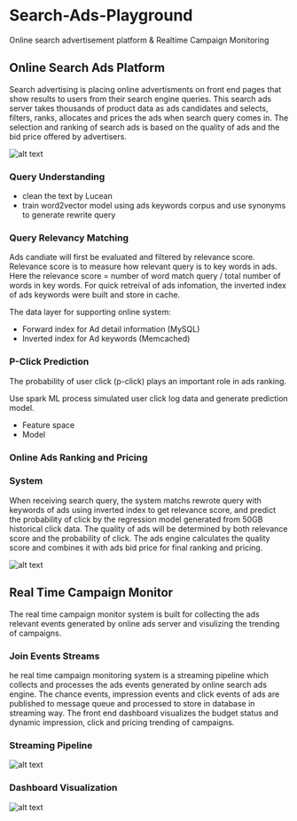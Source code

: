 # Search-Ads-Playground
Online search advertisement platform &amp; Realtime Campaign Monitoring



## Online Search Ads Platform
Search advertising is placing online advertisments on front end pages that show results to users from their search engine queries. This search ads server takes thousands of product data as ads candidates and selects, filters, ranks, allocates and prices the ads when search query comes in. The selection and ranking of search ads is based on the quality of ads and the bid price offered by advertisers.


![alt text](https://s3-us-west-1.amazonaws.com/hello-mytest/Screen+Shot+2017-07-05+at+7.21.31+AM.png "Logo Title Text 1")


### Query Understanding
* clean the text by Lucean
* train word2vector model using ads keywords corpus and use synonyms to generate rewrite query

### Query Relevancy Matching
Ads candiate will first be evaluated and filtered by relevance score. Relevance score is to measure how relevant query is to key words in ads. Here the relevance score = number of word match query / total number of words in key words. For quick retreival of ads infomation, the inverted index of ads keywords were built and store in cache.


The data layer for supporting online system:
*  Forward index for Ad detail information (MySQL)
*  Inverted index for Ad keywords (Memcached)

### P-Click Prediction
The probability of user click (p-click) plays an important role in ads ranking.

Use spark ML process simulated user click log data and generate prediction model.
*  Feature space
*  Model


### Online Ads Ranking and Pricing


### System
When receiving search query, the system matchs rewrote query with keywords of ads using inverted index to get relevance score, and predict the probability of click by the regression model generated from 50GB historical click data. The quality of ads will be determined by both relevance score and the probability of click. The ads engine calculates the quality score and combines it with ads bid price for final ranking and pricing. 


![alt text](https://s3-us-west-1.amazonaws.com/hello-mytest/Screen+Shot+2017-07-05+at+7.36.09+AM.png "Logo Title Text 1")


## Real Time Campaign Monitor
The real time campaign monitor system is built for collecting the ads relevant events generated by online ads server and visulizing the trending of campaigns.

### Join Events Streams
he real time campaign monitoring system is a streaming pipeline which collects and processes the ads events generated by online search ads engine. The chance events, impression events and click events of ads are published to message queue and processed to store in database in streaming way. The front end dashboard visualizes the budget status and dynamic impression, click and pricing trending of campaigns. 


### Streaming Pipeline
![alt text](https://s3-us-west-1.amazonaws.com/hello-mytest/Screen+Shot+2017-07-05+at+7.28.54+AM.png "Logo Title Text 1")


### Dashboard Visualization
![alt text](https://s3-us-west-1.amazonaws.com/hello-mytest/Screen+Shot+2017-07-05+at+7.13.12+AM.png "Logo Title Text 1")

